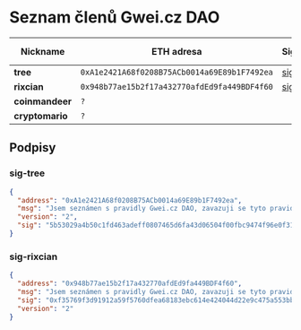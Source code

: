 # Seznam členů Gwei.cz DAO


Nickname        | ETH adresa                                   | Sig.                |  Discord         | Pozván členem | Členem od
---             | ---                                          | ---                 | ---              | ---           | ---
**tree**        | `0xA1e2421A68f0208B75ACb0014a69E89b1F7492ea` | [sig](#sig-tree)    | tree#7466        | -             | -
**rixcian**     | `0x948b77ae15b2f17a432770afdEd9fa449BDF4f60` | [sig](#sig-rixcian) | rixcian#4383     | -             | -
**coinmandeer** | `?`                                          |                     | coinmandeer#9287 | -             | -
**cryptomario** | `?`                                          |                     | cryptomario#0917 | -             | -


## Podpisy

### sig-tree
```json
{
  "address": "0xA1e2421A68f0208B75ACb0014a69E89b1F7492ea",
  "msg": "Jsem seznámen s pravidly Gwei.cz DAO, zavazuji se tyto pravidla respektovat a chci se stát členem, tree",
  "version": "2",
  "sig": "5b53029a4b50c1fd463adeff0807465d6fa43d06504f00fbc9474f96e0f317163d6fbf6ee9378944bdad42ee5bdbf75bc154af8ed04fafa7e57237549d011d8d1b"
}
```

### sig-rixcian
```json
{
  "address": "0x948b77ae15b2f17a432770afdEd9fa449BDF4f60",
  "msg": "Jsem seznámen s pravidly Gwei.cz DAO, zavazuji se tyto pravidla respektovat a chci se stát členem, rixcian",
  "sig": "0xf35769f3d91912a59f5760dfea68183ebc614e424044d22e9c475a553bba1e8a0501b4a3f38093c7e9e45f6539bd2289f73ab2cc015e1aad0adf0a45f248c15e1b",
  "version": "2"
}
```
